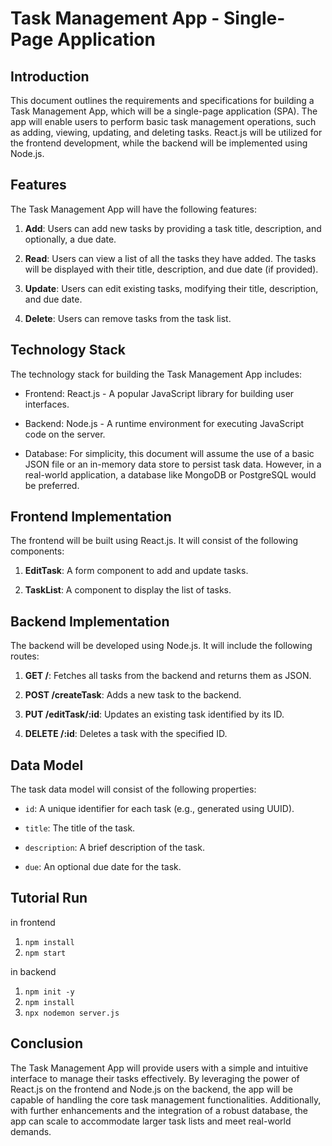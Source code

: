 # Task Management App - Single-Page Application

## Introduction

This document outlines the requirements and specifications for building a Task Management App, which will be a single-page application (SPA). The app will enable users to perform basic task management operations, such as adding, viewing, updating, and deleting tasks. React.js will be utilized for the frontend development, while the backend will be implemented using Node.js.

## Features

The Task Management App will have the following features:

1. **Add**: Users can add new tasks by providing a task title, description, and optionally, a due date.

2. **Read**: Users can view a list of all the tasks they have added. The tasks will be displayed with their title, description, and due date (if provided).

3. **Update**: Users can edit existing tasks, modifying their title, description, and due date.

4. **Delete**: Users can remove tasks from the task list.

## Technology Stack

The technology stack for building the Task Management App includes:

- Frontend: React.js - A popular JavaScript library for building user interfaces.

- Backend: Node.js - A runtime environment for executing JavaScript code on the server.

- Database: For simplicity, this document will assume the use of a basic JSON file or an in-memory data store to persist task data. However, in a real-world application, a database like MongoDB or PostgreSQL would be preferred.

## Frontend Implementation

The frontend will be built using React.js. It will consist of the following components:

1. **EditTask**: A form component to add and update tasks.

2. **TaskList**: A component to display the list of tasks.

## Backend Implementation

The backend will be developed using Node.js. It will include the following routes:

1. **GET /**: Fetches all tasks from the backend and returns them as JSON.

2. **POST /createTask**: Adds a new task to the backend.

3. **PUT /editTask/:id**: Updates an existing task identified by its ID.

4. **DELETE /:id**: Deletes a task with the specified ID.

## Data Model

The task data model will consist of the following properties:

- `id`: A unique identifier for each task (e.g., generated using UUID).

- `title`: The title of the task.

- `description`: A brief description of the task.

- `due`: An optional due date for the task.

## Tutorial Run

in frontend
1. `npm install`
2. `npm start`

in backend
1. `npm init -y`
2. `npm install`
3. `npx nodemon server.js`

## Conclusion

The Task Management App will provide users with a simple and intuitive interface to manage their tasks effectively. By leveraging the power of React.js on the frontend and Node.js on the backend, the app will be capable of handling the core task management functionalities. Additionally, with further enhancements and the integration of a robust database, the app can scale to accommodate larger task lists and meet real-world demands.
